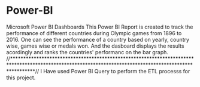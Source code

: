 # Power-BI
Microsoft Power BI Dashboards
This Power BI Report is created to track the performance of different countries during Olympic games from 1896 to 2016. 
One can see the performance of a country based on yearly, country wise, games wise or medals won. 
And the dasboard displays the results acordingly and ranks the countries' performanc on the bar graph.
//********************************************************************************************************************************************************//
I Have used Power BI Query to perform the ETL processs for this project.
